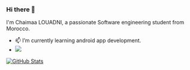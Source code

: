 ### Hi there 👋

I'm Chaimaa LOUADNI, a passionate Software engineering student from Morocco.

- 📫 I’m currently learning android app development.
- <a href="mailto:louadnichaima@gmail.com?"><img src="https://img.shields.io/badge/gmail-%23DD0031.svg?&style=for-the-badge&logo=gmail&logoColor=white"/></a>

[![GitHub Stats](https://github-readme-stats.vercel.app/api?username=ChaimaaLou&show_icons=true&hide=issues)](https://github.com/ChaimaaLou)




